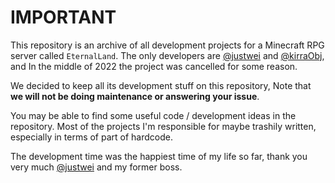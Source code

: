 # IMPORTANT

This repository is an archive of all development projects for a Minecraft RPG server called `EternalLand`. The only developers are [@justwei](https://github.com/xxxijustwei) and [@kirraObj](https://github.com/CziSKY), and In the middle of 2022 the project was cancelled for some reason.

We decided to keep all its development stuff on this repository, Note that **we will not be doing maintenance or answering your issue**.

You may be able to find some useful code / development ideas in the repository. Most of the projects I'm responsible for maybe trashily written, especially in terms of part of hardcode.

The development time was the happiest time of my life so far, thank you very much [@justwei](https://github.com/xxxijustwei) and my former boss.
